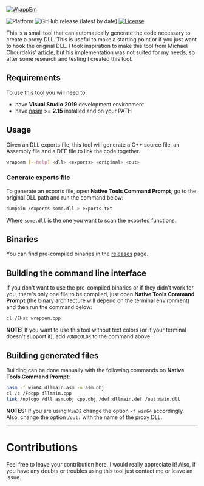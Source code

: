 [![WrappEm](https://live.staticflickr.com/65535/50212827266_ecedc91f80_h.jpg)]()

![Platform](https://img.shields.io/badge/platform-win--32%20%7C%20win--64-lightgrey)
![GitHub release (latest by date)](https://img.shields.io/github/v/release/oAGoulart/wrappem?color=green)
[![License](https://img.shields.io/badge/license-MIT-informational.svg)](https://opensource.org/licenses/MIT)

This is a small tool that can automatically generate the code necessary to create a proxy DLL.
This is useful to make a starting point or if you just want to hook the original DLL.
I took inspiration to make this tool from Michael Chourdakis' [article], but his implementation was not suited for my needs, so after some research and testing I created this tool.

## Requirements

To use this tool you will need to:

+ have **Visual Studio 2019** development environment
+ have [nasm] >= **2.15** installed and on your PATH

## Usage

Given an DLL exports file, this tool will generate a C++ source file, an Assembly file and a DEF file to link the code together.

```sh
wrappem [--help] <dll> <exports> <original> <out>
```

### Generate exports file

To generate an exports file, open **Native Tools Command Prompt**, go to the original DLL path and run the command below:

```sh
dumpbin /exports some.dll > exports.txt
```

Where `some.dll` is the one you want to scan the exported functions.

## Binaries

You can find pre-compiled binaries in the [releases] page.

## Building the command line interface

If you don't want to use the pre-compiled binaries or if they didn't work for you, there's only one file to be compiled, just open **Native Tools Command Prompt** (the binary architecture will depend on the terminal environment) and then run the command below:

```sh
cl /EHsc wrappem.cpp
```

**NOTE:**
If you want to use this tool without text colors (or if your terminal doesn't support it), add `/DNOCOLOR` to the command above.

## Building generated files

Building can be done manually with the following commands on **Native Tools Command Prompt**:

```sh
nasm -f win64 dllmain.asm -o asm.obj
cl /c /Focpp dllmain.cpp
link /nologo /dll asm.obj cpp.obj /def:dllmain.def /out:main.dll
```

**NOTES:**
If you are using `Win32` change the option `-f win64` accordingly.
Also, change  the option `/out:` with the name of the proxy DLL.

---

# Contributions

Feel free to leave your contribution here, I would really appreciate it!
Also, if you have any doubts or troubles using this tool just contact me or leave an issue.


[releases]: https://github.com/oAGoulart/wrappem/releases
[article]: https://www.codeproject.com/articles/16541/create-your-proxy-dlls-automatically
[nasm]: https://nasm.us/
